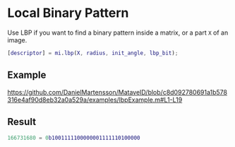 # Local Binary Pattern
Use LBP if you want to find a binary pattern inside a matrix, or a part `X` of an image.

```matlab
[descriptor] = mi.lbp(X, radius, init_angle, lbp_bit);
```

## Example

https://github.com/DanielMartensson/MataveID/blob/c8d092780691a1b578316e4af90d8eb32a0a529a/examples/lbpExample.m#L1-L19

## Result

```matlab
166731680 = 0b1001111100000001111110100000
```
